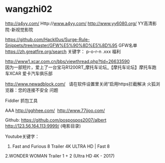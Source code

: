 # wangzhi02

http://q4yy.com/   Http://www.a4yy.com/   http://www.yy6080.org/ YY高清影院-新视觉影院  

https://github.com/Hackl0us/Surge-Rule-Snippets/tree/master/GFW%E5%90%8D%E5%8D%95
GFW名单
https://zh.greatfire.org/search 关键字： p-o-r-n .xxx 福利

http://www1.xcar.com.cn/bbs/viewthread.php?tid=26633590  
因为一部短片，爱上了一台宝马R1200RT_摩托车论坛_【摩托车论坛】摩托车跑车XCAR 爱卡汽车俱乐部

http://www.newadblock.com/    请在软件设置里关闭“启用https拦截解决 火狐浏览器：您的连接不安全 问题

Fiddler 抓包工具

AAA http://gghhee.com/  http://www.77jjoo.com/

Github: https://github.com/pospospos2007/albert   http://123.56.164.113:9999/ (电影目录)

Youtube关键字：

1.  Fast and Furious 8 Trailer 4K ULTRA HD | Fast 8   

2.WONDER WOMAN Trailer 1 + 2 (Ultra HD 4K - 2017)   

              
              
              
 
